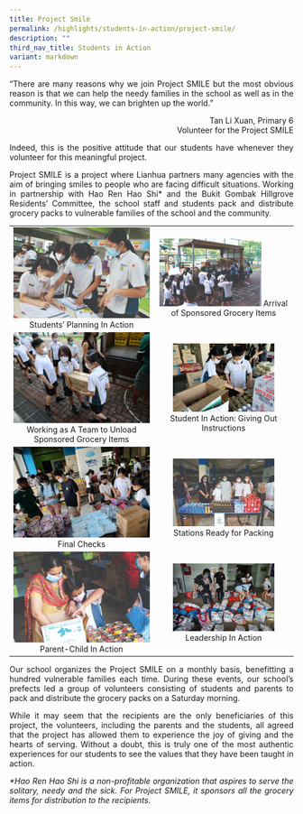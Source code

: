 ```yaml
---
title: Project Smile
permalink: /highlights/students-in-action/project-smile/
description: ""
third_nav_title: Students in Action
variant: markdown
---
```

<p style="text-align: justify;">“There are many reasons why we join Project SMILE but the most obvious reason is that we can help the needy families in the school as well as in the community. In this way, we can brighten up the world.”</p>

<p style="text-align: right"> Tan Li Xuan, Primary 6 <br>Volunteer for the Project SMILE</p>


<p style="text-align: justify;">Indeed, this is the positive attitude that our students have whenever they volunteer for this meaningful project.</p>  

<p style="text-align: justify;">Project SMILE is a project where Lianhua partners many agencies with the aim of bringing smiles to people who are facing difficult situations. Working in partnership with Hao Ren Hao Shi* and the Bukit Gombak Hillgrove Residents’ Committee, the school staff and students pack and distribute grocery packs to vulnerable families of the school and the community.</p>

|   |   |
|:-:|:-:|
| ![](/images/Highlights/Project%20Smile/Project%20Smile%201.jpg) Students’ Planning In Action |  <img src="/images/Highlights/Project%20Smile/Project%20Smile%202.jpg" style="width:77%"> Arrival of Sponsored Grocery Items  |
| ![](/images/Highlights/Project%20Smile/Project%20Smile%203.jpg) Working as A Team to Unload Sponsored Grocery Items | <img src="/images/Highlights/Project%20Smile/Project%20Smile%204.jpg" style="width:77%"> Student In Action: Giving Out Instructions  |
|  ![](/images/Highlights/Project%20Smile/Project%20Smile%205.jpg) Final Checks| <img src="/images/Highlights/Project%20Smile/Project%20Smile%206.jpg" style="width:77%"> Stations Ready for Packing |
|  ![](/images/Highlights/Project%20Smile/Project%20Smile%207.jpg)Parent-Child In Action | <img src="/images/Highlights/Project%20Smile/Project%20Smile%208.jpg" style="width:77%"> Leadership In Action |

<p style="text-align: justify;">Our school organizes the Project SMILE on a monthly basis, benefitting a hundred vulnerable families each time. During these events, our school’s prefects led a group of volunteers consisting of students and parents to pack and distribute the grocery packs on a Saturday morning.</p>

<p style="text-align: justify;">While it may seem that the recipients are the only beneficiaries of this project, the volunteers, including the parents and the students, all agreed that the project has allowed them to experience the joy of giving and the hearts of serving. Without a doubt, this is truly one of the most authentic experiences for our students to see the values that they have been taught in action.</p>

<p style="text-align: justify;"><i>*Hao Ren Hao Shi is a non-profitable organization that aspires to serve the solitary, needy and the sick. For Project SMILE, it sponsors all the grocery items for distribution to the recipients.</i></p>